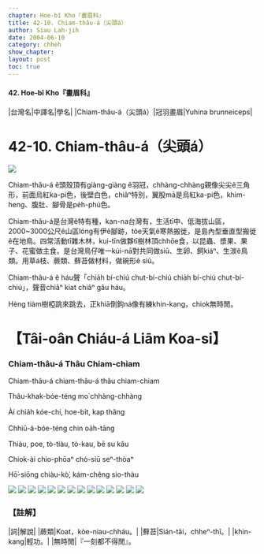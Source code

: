 ```yaml
---
chapter: Hoe-bî Kho『畫眉科』
title: 42-10. Chiam-thâu-á（尖頭á）
author: Siau Lah-jih
date: 2004-06-10    
category: chheh
show_chapter: 
layout: post
toc: true
---
```


#### 42. Hoe-bî Kho『畫眉科』


|台灣名|中譯名|學名|
|Chiam-thâu-á（尖頭á）|冠羽畫眉|Yuhina brunneiceps| 


# 42-10. Chiam-thâu-á（尖頭á）

![](../too5/42/42-10-12.Chiam-thâu-á.jpg)


Chiam-thâu-á ê頭殼頂有giàng-giàng ê羽冠，chhàng-chhàng親像尖尖ê三角形，前面烏紅ka-pi色，後壁白色，chiâⁿ特別，翼股mā是烏紅ka-pi色，khim-heng、腹肚、腳骨是pe̍h-phú色。

Chiam-thâu-á是台灣ê特有種，kan-na台灣有，生活tī中、低海拔山區，2000~3000公尺ê山區lóng有伊ê腳跡，tòe天氣ê寒熱搬徙，是島內型垂直型搬徙ê在地鳥。四常活動tī雜木林，kui-tīn做夥tī樹林頂chhōe食，以昆蟲、漿果、果子、花蜜做主食。是台灣鳥仔唯一kúi-nā對共同做siū、生卵、飼kiáⁿ、生湠ê鳥類。用草á枝、蕨類、蘚苔做材料，做碗形ê siū。

Chiam-thâu-á ê háu聲「chia̍h bí-chiú chut-bí-chiú chia̍h bí-chiú chut-bí-chiú」，聲音chiâⁿ kiat chiâⁿ gâu háu。

Hèng tiàm樹椏跳來跳去，正khiā倒鉤ná像有練khin-kang，chiok無時閒。




# 【Tâi-oân Chiáu-á Liām Koa-si】

### **Chiam-thâu-á Thâu Chiam-chiam**


Chiam-thâu-á chiam-thâu-á thâu chiam-chiam

Thâu-khak-bóe-téng mo͘ chhàng-chhàng 

Ài chia̍h kóe-chí, hoe-bi̍t, kap thâng

Chhiū-á-bóe-téng chin oa̍h-tāng

Thiàu, poe, tò-tiàu, tò-kau, bē su kâu

Chiok-ài chio-phōaⁿ chò-siū seⁿ-thòaⁿ

Hō͘-siōng chiàu-kò͘, kám-chêng sio-thàu



![](../too5/42/42-10-2.Chiam-thâu-á.jpg)
![](../too5/42/42-10-11.Chiam-thâu-á.jpg)
![](../too5/42/42-10-5.Chiam-thâu-á.jpg)
![](../too5/42/42-10-4.Chiam-thâu-á.jpg)
![](../too5/42/42-10-3.Chiam-thâu-á.jpg)
![](../too5/42/42-10-6.Chiam-thâu-á.jpg)
![](../too5/42/42-10-7.Chiam-thâu-á.jpg)
![](../too5/42/42-10-1.Chiam-thâu-á.jpg)
![](../too5/42/42-10-9.Chiam-thâu-á.jpg)
![](../too5/42/42-10-10.Chiam-thâu-á.jpg)
![](../too5/42/42-10-8.Chiam-thâu-á.jpg)
![](../too5/42/42-10-13.Chiam-thâu-á.jpg)
![](../too5/42/42-10-14.Chiam-thâu-á.jpg)
![](../too5/42/42-10-15.Chiam-thâu-á.jpg)



### 【註解】

|詞|解說|
|蕨類|Koat，kòe-niau-chháu。|
|蘚苔|Sián-tâi，chheⁿ-thî。|
|khin-kang|輕功。|
|無時閒|『一刻都不得閒』。



